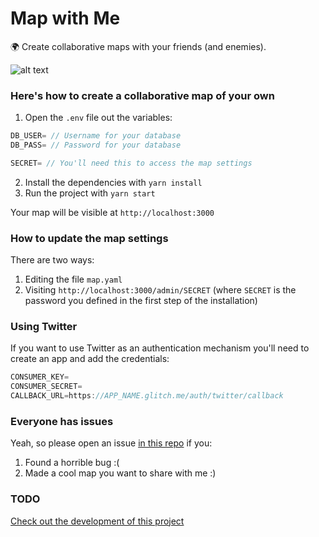 # Map with Me

🌍 Create collaborative maps with your friends (and enemies).

![alt text](https://javier.work/images/mapwithme/home.jpg)


### Here's how to create a collaborative map of your own

1. Open the `.env` file out the variables:

```js
DB_USER= // Username for your database
DB_PASS= // Password for your database

SECRET= // You'll need this to access the map settings
```

2. Install the dependencies with `yarn install`
3. Run the project with `yarn start`

Your map will be visible at `http://localhost:3000`


### How to update the map settings

There are two ways:

1. Editing the file `map.yaml`
2. Visiting `http://localhost:3000/admin/SECRET` (where `SECRET` is the password you defined in the first step of the installation)


### Using Twitter 

If you want to use Twitter as an authentication mechanism you'll need to create an app and add the credentials:

```js
CONSUMER_KEY=     
CONSUMER_SECRET= 
CALLBACK_URL=https://APP_NAME.glitch.me/auth/twitter/callback 
```


### Everyone has issues

Yeah, so please open an issue [in this repo](https://github.com/javierarce/map-with-me/issues) if you: 

1) Found a horrible bug :(
2) Made a cool map you want to share with me :)

### TODO

[Check out the development of this project](https://github.com/javierarce/map-with-me/projects/1)
